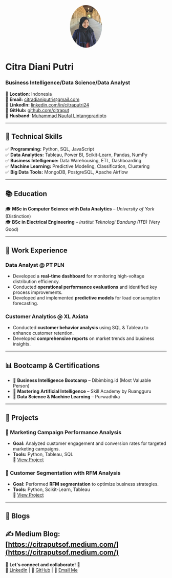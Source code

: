 <p align="center">
  <img src="assets/img/ASPK8779.jpg" width="100px" style="border-radius: 50%;">
</p>

# Citra Diani Putri  

### Business Intelligence/Data Science/Data Analyst  

📍 **Location:** Indonesia  
📧 **Email:** [citradianiputri@gmail.com](mailto:citradianiputri@gmail.com)  
🔗 **LinkedIn:** [linkedin.com/in/citraputri24](https://www.linkedin.com/in/citraputri24)  
🔗 **GitHub:** [github.com/citraput](https://github.com/citraput)  
💍 **Husband**: [Muhammad Naufal Lintangpradipto](https://www.linkedin.com/in/muhammad-naufal-lintangpradipto-946654b6/?originalSubdomain=sa)  

---

## **🔹 Technical Skills**  
✅ **Programming:** Python, SQL, JavaScript  
✅ **Data Analytics:** Tableau, Power BI, Scikit-Learn, Pandas, NumPy  
✅ **Business Intelligence:** Data Warehousing, ETL, Dashboarding  
✅ **Machine Learning:** Predictive Modeling, Classification, Clustering  
✅ **Big Data Tools:** MongoDB, PostgreSQL, Apache Airflow  

---

## **📚 Education**  
🎓 **MSc in Computer Science with Data Analytics** – *University of York* (Distinction)  
🎓 **BSc in Electrical Engineering** – *Institut Teknologi Bandung (ITB)* (Very Good)  

---

## **💼 Work Experience**  
### **Data Analyst @ PT PLN**  
- Developed a **real-time dashboard** for monitoring high-voltage distribution efficiency.  
- Conducted **operational performance evaluations** and identified key process improvements.  
- Developed and implemented **predictive models** for load consumption forecasting.  

### **Customer Analytics @ XL Axiata**  
- Conducted **customer behavior analysis** using SQL & Tableau to enhance customer retention.  
- Developed **comprehensive reports** on market trends and business insights.  

---

## **📊 Bootcamp & Certifications**  
- 📌 **Business Intelligence Bootcamp** – Dibimbing.id (Most Valuable Person)  
- 📌 **Mastering Artificial Intelligence** – Skill Academy by Ruangguru  
- 📌 **Data Science & Machine Learning** – Purwadhika
  
---

## **📂 Projects**  
### **📌 Marketing Campaign Performance Analysis**  
- **Goal:** Analyzed customer engagement and conversion rates for targeted marketing campaigns.  
- **Tools:** Python, Tableau, SQL  
🔗 [View Project]()  

### **📌 Customer Segmentation with RFM Analysis**  
- **Goal:** Performed **RFM segmentation** to optimize business strategies.  
- **Tools:** Python, Scikit-Learn, Tableau  
🔗 [View Project]()  

---

## **📜 Blogs**  
✍️ **Medium Blog:** [https://citraputsof.medium.com/](https://citraputsof.medium.com/)  
---

📢 **Let's connect and collaborate!** 🚀  
🔗 [LinkedIn](https://www.linkedin.com/in/citraputri24) | 🔗 [GitHub](https://github.com/citraput) | 📧 [Email Me](mailto:citradianiputri@gmail.com) 
